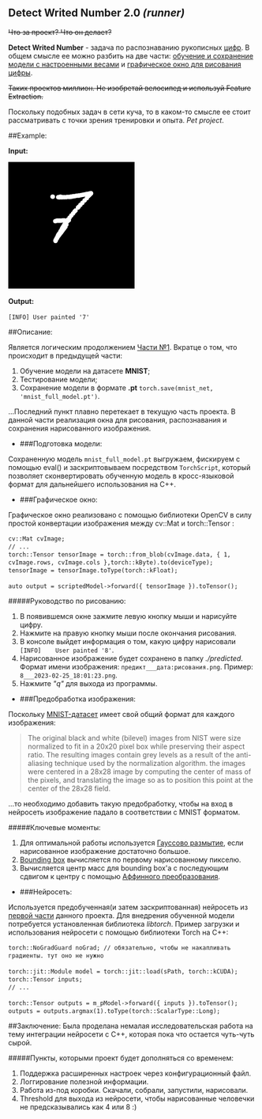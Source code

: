 Detect Writed Number 2.0 ***(runner)***
----------------
~~Что за проект? Что он делает?~~

**Detect Writed Number** - задача по распознаванию рукописных [цифр][3]. В общем смысле ее можно разбить на две части: [обучение и сохранение модели с настроенными весами][1] и [графическое окно для рисования цифры][2].

~~Таких проектов миллион. Не изобретай велосипед и используй Feature Extraction.~~

Поскольку подобных задач в сети куча, то в каком-то смысле ее стоит рассматривать с точки зрения тренировки и опыта. _Pet project_.

##Example:

**Input:**

<img alt="7" height="256" src="predicted/7___2023-02-25_03:16:46.png" width="256"/>

**Output:**

`[INFO]	User painted '7'`

##Описание:

Является логическим продолжением [Части №1][1]. Вкратце о том, что происходит в предыдущей части:
1. Обучение модели на датасете **MNIST**;
2. Тестирование модели;
3. Сохранение модели в формате **.pt**  `torch.save(mnist_net, 'mnist_full_model.pt')`.

...Последний пункт плавно перетекает в текущую часть проекта.
В данной части реализация окна для рисования, распознавания и сохранения нарисованного изображения.


- ###Подготовка модели:

Сохраненную модель `mnist_full_model.pt` выгружаем, фискируем с помощью eval() и заскриптовываем посредством `TorchScript`, который позволяет сконвертировать обученную модель в кросс-языковой формат для дальнейшего использования на С++.


- ###Графическое окно:

Графическое окно реализовано с помощью библиотеки OpenCV в силу простой конвертации изображения между cv::Mat и torch::Tensor :
```
cv::Mat cvImage;
// ...
torch::Tensor tensorImage = torch::from_blob(cvImage.data, { 1, cvImage.rows, cvImage.cols },torch::kByte).to(deviceType);
tensorImage = tensorImage.toType(torch::kFloat);

auto output = scriptedModel->forward({ tensorImage }).toTensor();
```

#####Руководство по рисованию:

1. В появившемся окне зажмите левую кнопку мыши и нарисуйте цифру.
2. Нажмите на правую кнопку мыши после окончания рисования.
3. В консоле выйдет информация о том, какую цифру нарисовали `[INFO]	User painted '8'`.
4. Нарисованное изображение будет сохранено в папку _./predicted_. Формат имени изображения: `предикт___дата:рисования.png`. Пример: `8___2023-02-25_18:01:23.png`.
5. Нажмите _"q"_ для выхода из программы.


- ###Предобработка изображения:

Поскольку [MNIST-датасет][7] имеет свой общий формат для каждого изображения:
> The original black and white (bilevel) images from NIST were size normalized to fit in a 20x20 pixel box while preserving their aspect ratio. The resulting images contain grey levels as a result of the anti-aliasing technique used by the normalization algorithm. the images were centered in a 28x28 image by computing the center of mass of the pixels, and translating the image so as to position this point at the center of the 28x28 field.

...то необходимо добавить такую предобработку, чтобы на вход в нейросеть изображение падало в соответствии с MNIST форматом.

#####Ключевые моменты:

1. Для оптимальной работы используется [Гауссово размытие][4], если нарисованное изображение достаточно большое.
2. [Bounding box][5] вычисляется по первому нарисованному пикселю.
3. Вычисляется центр масс для bounding box'а с последующим сдвигом к центру с помощью [Аффинного преобразования][6].


- ###Нейросеть:

Используется предобученная(и затем заскриптованная) нейросеть из [первой части][1] данного проекта. Для внедрения обученной модели потребуется установленная библиотека _libtorch_.
Пример загрузки и использования нейросети с помощью библиотеки Torch на С++:
```
torch::NoGradGuard noGrad; // обязательно, чтобы не накапливать градиенты. тут оно не нужно

torch::jit::Module model = torch::jit::load(sPath, torch::kCUDA);
torch::Tensor inputs;
// ...

torch::Tensor outputs = m_pModel->forward({ inputs }).toTensor();
outputs = outputs.argmax(1).toType(torch::ScalarType::Long);
```


##Заключение:
Была проделана немалая исследовательская работа на тему интеграции нейросети с С++, которая пока что остается чуть-чуть сырой.

#####Пункты, которыми проект будет дополняться со временем:

1. Поддержка расширенных настроек через конфигурационный файл.
2. Логгирование полезной информации.
3. Работа из-под коробки. Скачали, собрали, запустили, нарисовали.
4. Threshold для выхода из нейросети, чтобы нарисованные человечки не предсказывались как 4 или 8 :)


[1]: https://github.com/AidarAzizov
[2]: https://github.com/AidarAzizov
[3]: https://ru.wikipedia.org/wiki/Цифры
[4]: https://ru.wikipedia.org/wiki/Размытие_по_Гауссу
[5]: https://gamedev.ru/code/terms/Bounding_Box
[6]: https://ru.wikipedia.org/wiki/Аффинное_преобразование
[7]: http://yann.lecun.com/exdb/mnist/